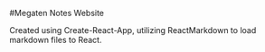 #Megaten Notes Website

Created using Create-React-App, utilizing ReactMarkdown to load markdown files to React.
